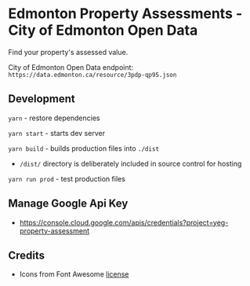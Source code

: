 # Edmonton Property Assessments - City of Edmonton Open Data

Find your property's assessed value.

City of Edmonton Open Data endpoint: `https://data.edmonton.ca/resource/3pdp-qp95.json`

## Development

`yarn` - restore dependencies

`yarn start` - starts dev server

`yarn build` - builds production files into `./dist`

- `/dist/` directory is deliberately included in source control for hosting

`yarn run prod` - test production files

## Manage Google Api Key

- https://console.cloud.google.com/apis/credentials?project=yeg-property-assessment

## Credits

- Icons from Font Awesome [license](https://fontawesome.com/license)
